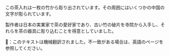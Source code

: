 <p>この茶入れは一枚の竹から彫り出されています。その周囲にはいくつかの中国の文字が彫られています。</p>
<p>製作者は日本の実業家で茶の愛好家であり、古い竹の破片を寺院から入手し、それらを茶の器具に彫り込むことを得意としていました。</p>
👾：このテキストは機械翻訳されました。不一致がある場合は、英語のページを参照してください。
